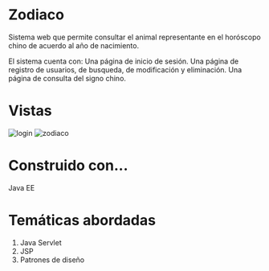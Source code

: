 # Zodiaco
Sistema web que permite consultar el animal representante en el horóscopo chino de acuerdo al año de nacimiento. 

El sistema cuenta con:
Una página de inicio de sesión.
Una página de registro de usuarios, de busqueda, de modificación y eliminación.
Una página de consulta del signo chino.

# Vistas

![login](https://user-images.githubusercontent.com/63039556/99101269-1f597300-25bb-11eb-9e33-977887ed69fa.png)
![zodiaco](https://user-images.githubusercontent.com/63039556/99101281-25e7ea80-25bb-11eb-92c9-773d6dc4d23d.png)

# Construido con...
Java EE

# Temáticas abordadas
 1. Java Servlet
 2. JSP
 3. Patrones de diseño
